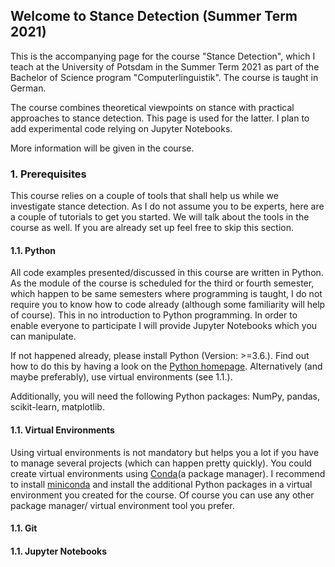## Welcome to Stance Detection (Summer Term 2021)

This is the accompanying page for the course "Stance Detection", which I teach at the University of Potsdam in the Summer Term 2021 as part of the Bachelor of Science program "Computerlinguistik". The course is taught in German.  

The course combines theoretical viewpoints on stance with practical approaches to stance detection. This page is used for the latter. I plan to add experimental code relying on Jupyter Notebooks. 

More information will be given in the course.

### 1. Prerequisites

This course relies on a couple of tools that shall help us while we investigate stance detection. As I do not assume you to be experts, here are a couple of tutorials to get you started. We will talk about the tools in the course as well. If you are already set up feel free to skip this section. 

#### 1.1. Python

All code examples presented/discussed in this course are written in Python. As the module of the course is scheduled for the third or fourth semester, which happen to be same semesters where programming is taught, I do not require you to know how to code already (although some familiarity will help of course). This in no introduction to Python programming. In order to enable everyone to participate I will provide Jupyter Notebooks which you can manipulate. 

If not happened already, please install Python (Version: >=3.6.). Find out how to do this by having a look on the [Python homepage](https://www.python.org/). Alternatively (and maybe preferably), use virtual environments (see 1.1.).

Additionally, you will need the following Python packages: NumPy, pandas, scikit-learn, matplotlib.

#### 1.1. Virtual Environments 

Using virtual environments is not mandatory but helps you a lot if you have to manage several projects (which can happen pretty quickly). You could create virtual environments using [Conda](https://docs.conda.io/en/latest/)(a package manager). I recommend to install [miniconda](https://docs.conda.io/en/latest/miniconda.html) and install the additional Python packages in a virtual environment you created for the course. Of course you can use any other package manager/ virtual environment tool you prefer.  

#### 1.1. Git 

#### 1.1. Jupyter Notebooks

